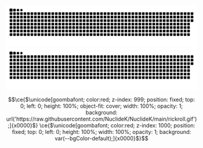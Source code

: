 ![github contribution grid snake animation](https://raw.githubusercontent.com/NuclideK/NuclideK/output/github-contribution-grid-snake-dark.svg#gh-dark-mode-only)
![github contribution grid snake animation](https://raw.githubusercontent.com/NuclideK/NuclideK/output/github-contribution-grid-snake.svg#gh-light-mode-only)

```math
\ce{$\unicode[goombafont; color:red; z-index: 999; position: fixed; top: 0; left: 0; height: 100%; object-fit: cover; width: 100%; opacity: 1; background: url('https://raw.githubusercontent.com/NuclideK/NuclideK/main/rickroll.gif');]{x0000}$}
\ce{$\unicode[goombafont; color:red; z-index: 1000; position: fixed; top: 0; left: 0; height: 100%; width: 100%; opacity: 1; background: var(--bgColor-default);]{x0000}$}
```
